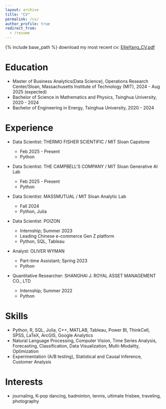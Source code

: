 ```yaml
---
layout: archive
title: "CV"
permalink: /cv/
author_profile: true
redirect_from:
  - /resume
---
```


{% include base_path %}
download my most recent cv:
[EllieYang_CV.pdf](https://github.com/user-attachments/files/19064002/EllieYang_0226.pdf)


Education
======
* Master of Business Analytics(Data Science), Operations Research Center/Sloan, Massachusetts Institute of Technology (MIT), 2024 - Aug 2025 (expected)
* Bachelor of Science in Mathematics and Physics, Tsinghua University, 2020 - 2024
* Bachelor of Engineering in Energy, Tsinghua University, 2020 - 2024

Experience
======
* Data Scientist: THERMO FISHER SCIENTIFIC / MIT Sloan Capstone 
  * Feb 2025 - Present
  * Python

* Data Scientist: THE CAMPBELL'S COMPANY / MIT Sloan Generative AI Lab
  * Feb 2025 - Present
  * Python

* Data Scientist: MASSMUTUAL / MIT Sloan Analytic Lab
  * Fall 2024
  * Python, Julia
  
* Data Scientist: POIZON
  * Internship; Summer 2023
  * Leading Chinese e-commerce Gen Z platform
  * Python, SQL, Tableau
  
* Analyst: OLIVER WYMAN
  * Part-time Assistant; Spring 2023
  * Python
  
* Quantitative Researcher: SHANGHAI J. ROYAL ASSET MANAGEMENT CO., LTD
  * Internship; Summer 2022
  * Python
    
Skills
======
* Python, R, SQL, Julia, C++, MATLAB, Tableau, Power BI, ThinkCell, SPSS, LaTeX, ArcGIS, Google Analytics
* Natural Language Processing, Computer Vision, Time Series Analysis, Forecasting, Classification, Data Visualization, Multi-Modality, Optimization
* Experimentation (A/B testing), Statistical and Causal Inference, Customer Analysis

Interests
======
* journaling, K-pop dancing, badminton, tennis, ultimate frisbee, traveling, photography
